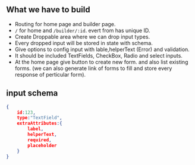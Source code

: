 
## What we have to build

- Routing for home page and builder page.
- `/` for home and `/builder/:id`. evert from has unique ID.
- Create Droppable area where we can drop input types.
- Every dropped input will be stored in state with schema.
- Give options to config input with lable,helperText (Error) and validation.
- It should be included TextFields, CheckBox, Radio and select inputs.
- At the home page give button to create new form. and also list existing forms. (we can also generate link of forms to fill and store every response of perticular form).

## input schema

```json
{
    id:123,
    type:"TextField",
    extraAttributes:{
        label,
        helperText,
        required,
        placeholder
    }
}
```